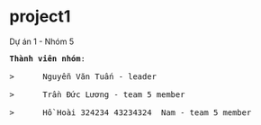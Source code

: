 # project1
Dự án 1 - Nhóm 5

<pre>
<b>Thành viên nhóm</b>:
   <br>><span>      </span>Nguyễn Văn Tuấn - leader
   <br>><span>      </span>Trần Đức Lương - team 5 member
   <br>><span>      </span>Hồ Hoài 324234 43234324  Nam - team 5 member
</pre>
